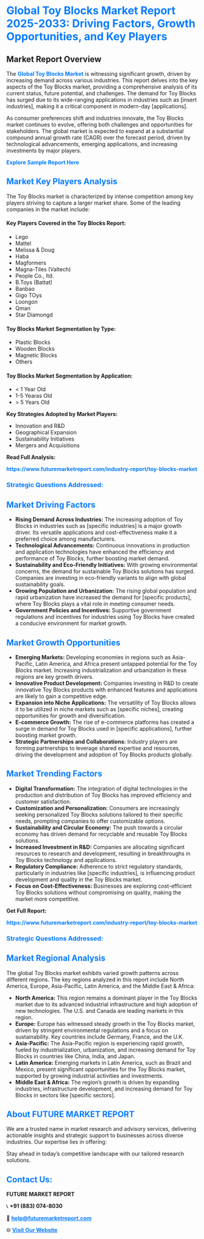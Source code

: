 <h1 style="color: #007BFF;">Global Toy Blocks Market Report 2025-2033: Driving Factors, Growth Opportunities, and Key Players</h1>

<section id="overview">
<h2>Market Report Overview</h2>
<p>The <a href="https://www.futuremarketreport.com/industry-report/toy-blocks-market" style="color: #007BFF; text-decoration: none;"><strong>Global Toy Blocks Market</strong></a> is witnessing significant growth, driven by increasing demand across various industries. This report delves into the key aspects of the Toy Blocks market, providing a comprehensive analysis of its current status, future potential, and challenges. The demand for Toy Blocks has surged due to its wide-ranging applications in industries such as [insert industries], making it a critical component in modern-day [applications].</p>
<p>As consumer preferences shift and industries innovate, the Toy Blocks market continues to evolve, offering both challenges and opportunities for stakeholders. The global market is expected to expand at a substantial compound annual growth rate (CAGR) over the forecast period, driven by technological advancements, emerging applications, and increasing investments by major players.</p>
</section>

<section id="overview">
<p><a href="https://www.futuremarketreport.com/request-sample/reportId=28923" style="color: #007BFF; text-decoration: none;"><strong>Explore Sample Report Here</strong></a></p>
</section>

<section id="key-players">
<h2 style="color: #007BFF;">Market Key Players Analysis</h2>
<p>The Toy Blocks market is characterized by intense competition among key players striving to capture a larger market share. Some of the leading companies in the market include:</p>
<h4>Key Players Covered in the Toy Blocks Report:</h4>
<ul><li>Lego</li><li>Mattel</li><li>Melissa &amp; Doug</li><li>Haba</li><li>Magformers</li><li>Magna-Tiles (Valtech)</li><li>People Co., ltd.</li><li>B.Toys (Battat)</li><li>Banbao</li><li>Gigo TOys</li><li>Loongon</li><li>Qman</li><li>Star Diamongd</li></ul>
<h4>Toy Blocks Market Segmentation by Type:</h4>
<ul><li>Plastic Blocks</li><li>Wooden Blocks</li><li>Magnetic Blocks</li><li>Others</li></ul>

<h4>Toy Blocks Market Segmentation by Application:</h4>
<ul><li>&lt; 1 Year Old</li><li>1-5 Yearas Old</li><li>&gt; 5 Years Old</li></ul>
<p><strong>Key Strategies Adopted by Market Players:</strong></p>
<ul>
<li>Innovation and R&D</li>
<li>Geographical Expansion</li>
<li>Sustainability Initiatives</li>
<li>Mergers and Acquisitions</li>
</ul>
</section>

<section>
<p><strong>Read Full Analysis: </strong></p><a href="https://www.futuremarketreport.com/industry-report/toy-blocks-market" style="color: #007BFF; text-decoration: none;"><strong>https://www.futuremarketreport.com/industry-report/toy-blocks-market</strong></a>
<h3 style="color: #007BFF;">Strategic Questions Addressed:</h3>
</section>

<section id="driving-factors">
<h2 style="color: #007BFF;">Market Driving Factors</h2>
<ul>
<li><strong>Rising Demand Across Industries:</strong> The increasing adoption of Toy Blocks in industries such as [specific industries] is a major growth driver. Its versatile applications and cost-effectiveness make it a preferred choice among manufacturers.</li>
<li><strong>Technological Advancements:</strong> Continuous innovations in production and application technologies have enhanced the efficiency and performance of Toy Blocks, further boosting market demand.</li>
<li><strong>Sustainability and Eco-Friendly Initiatives:</strong> With growing environmental concerns, the demand for sustainable Toy Blocks solutions has surged. Companies are investing in eco-friendly variants to align with global sustainability goals.</li>
<li><strong>Growing Population and Urbanization:</strong> The rising global population and rapid urbanization have increased the demand for [specific products], where Toy Blocks plays a vital role in meeting consumer needs.</li>
<li><strong>Government Policies and Incentives:</strong> Supportive government regulations and incentives for industries using Toy Blocks have created a conducive environment for market growth.</li>
</ul>
</section>

<section id="growth-opportunities">
<h2 style="color: #007BFF;">Market Growth Opportunities</h2>
<ul>
<li><strong>Emerging Markets:</strong> Developing economies in regions such as Asia-Pacific, Latin America, and Africa present untapped potential for the Toy Blocks market. Increasing industrialization and urbanization in these regions are key growth drivers.</li>
<li><strong>Innovative Product Development:</strong> Companies investing in R&D to create innovative Toy Blocks products with enhanced features and applications are likely to gain a competitive edge.</li>
<li><strong>Expansion into Niche Applications:</strong> The versatility of Toy Blocks allows it to be utilized in niche markets such as [specific niches], creating opportunities for growth and diversification.</li>
<li><strong>E-commerce Growth:</strong> The rise of e-commerce platforms has created a surge in demand for Toy Blocks used in [specific applications], further boosting market growth.</li>
<li><strong>Strategic Partnerships and Collaborations:</strong> Industry players are forming partnerships to leverage shared expertise and resources, driving the development and adoption of Toy Blocks products globally.</li>
</ul>
</section>

<section id="trending-factors">
<h2 style="color: #007BFF;">Market Trending Factors</h2>
<ul>
<li><strong>Digital Transformation:</strong> The integration of digital technologies in the production and distribution of Toy Blocks has improved efficiency and customer satisfaction.</li>
<li><strong>Customization and Personalization:</strong> Consumers are increasingly seeking personalized Toy Blocks solutions tailored to their specific needs, prompting companies to offer customizable options.</li>
<li><strong>Sustainability and Circular Economy:</strong> The push towards a circular economy has driven demand for recyclable and reusable Toy Blocks solutions.</li>
<li><strong>Increased Investment in R&D:</strong> Companies are allocating significant resources to research and development, resulting in breakthroughs in Toy Blocks technology and applications.</li>
<li><strong>Regulatory Compliance:</strong> Adherence to strict regulatory standards, particularly in industries like [specific industries], is influencing product development and quality in the Toy Blocks market.</li>
<li><strong>Focus on Cost-Effectiveness:</strong> Businesses are exploring cost-efficient Toy Blocks solutions without compromising on quality, making the market more competitive.</li>
</ul>
</section>

<section>
<p><strong>Get Full Report: </strong></p><a href="https://www.futuremarketreport.com/industry-report/toy-blocks-market" style="color: #007BFF; text-decoration: none;"><strong>https://www.futuremarketreport.com/industry-report/toy-blocks-market</strong></a>
<h3 style="color: #007BFF;">Strategic Questions Addressed:</h3>
</section>


<section id="regional-analysis">
<h2 style="color: #007BFF;">Market Regional Analysis</h2>
<p>The global Toy Blocks market exhibits varied growth patterns across different regions. The key regions analyzed in this report include North America, Europe, Asia-Pacific, Latin America, and the Middle East & Africa:</p>
<ul>
<li><strong>North America:</strong> This region remains a dominant player in the Toy Blocks market due to its advanced industrial infrastructure and high adoption of new technologies. The U.S. and Canada are leading markets in this region.</li>
<li><strong>Europe:</strong> Europe has witnessed steady growth in the Toy Blocks market, driven by stringent environmental regulations and a focus on sustainability. Key countries include Germany, France, and the U.K.</li>
<li><strong>Asia-Pacific:</strong> The Asia-Pacific region is experiencing rapid growth, fueled by industrialization, urbanization, and increasing demand for Toy Blocks in countries like China, India, and Japan.</li>
<li><strong>Latin America:</strong> Emerging markets in Latin America, such as Brazil and Mexico, present significant opportunities for the Toy Blocks market, supported by growing industrial activities and investments.</li>
<li><strong>Middle East & Africa:</strong> The region’s growth is driven by expanding industries, infrastructure development, and increasing demand for Toy Blocks in sectors like [specific sectors].</li>
</ul>
</section>

<footer>
<h2 style="color: #007BFF;">About FUTURE MARKET REPORT</h2>
<p>We are a trusted name in market research and advisory services, delivering actionable insights and strategic support to businesses across diverse industries. Our expertise lies in offering:</p>

<p>Stay ahead in today’s competitive landscape with our tailored research solutions.</p>

<h2 style="color: #007BFF;">Contact Us:</h2>
<p><strong>FUTURE MARKET REPORT</strong></p>
<p>📞 <strong>+91 (883) 074-8030</strong></p>
<p>📧 <strong><a href="mailto:help@futuremarketreport.com" style="color: #007BFF;">help@futuremarketreport.com</a></strong></p>
<p>🌐 <strong><a href="https://www.futuremarketreport.com/" style="color: #007BFF;">Visit Our Website</a></strong></p>
</footer>